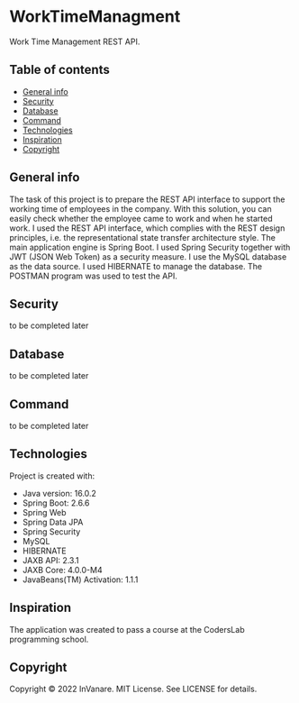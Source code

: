 # WorkTimeManagment
Work Time Management REST API. 
## Table of contents
* [General info](#general-info)
* [Security](#security)
* [Database](#database)
* [Command](#command)
* [Technologies](#technologies)
* [Inspiration](#inspiration)
* [Copyright](#copyright)
## General info
The task of this project is to prepare the REST API interface to support the working time of employees in the company. With this solution, you can easily check whether the employee came to work and when he started work. I used the REST API interface, which complies with the REST design principles, i.e. the representational state transfer architecture style. The main application engine is Spring Boot. I used Spring Security together with JWT (JSON Web Token) as a security measure. I use the MySQL database as the data source. I used HIBERNATE to manage the database. The POSTMAN program was used to test the API.
## Security
to be completed later
## Database
to be completed later
## Command
to be completed later
## Technologies
Project is created with:
* Java version: 16.0.2
* Spring Boot: 2.6.6
* Spring Web
* Spring Data JPA
* Spring Security
* MySQL
* HIBERNATE
* JAXB API: 2.3.1
* JAXB Core: 4.0.0-M4
* JavaBeans(TM) Activation: 1.1.1
## Inspiration
The application was created to pass a course at the CodersLab programming school.
## Copyright
Copyright © 2022 InVanare. MIT License. See LICENSE for details.
